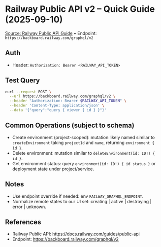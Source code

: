 # Railway Public API v2 – Quick Guide (2025-09-10)

[Source: Railway Public API Guide](https://docs.railway.com/guides/public-api) • Endpoint: `https://backboard.railway.com/graphql/v2`

## Auth
- Header: `Authorization: Bearer <RAILWAY_API_TOKEN>`

## Test Query
```bash
curl --request POST \
  --url https://backboard.railway.com/graphql/v2 \
  --header "Authorization: Bearer $RAILWAY_API_TOKEN" \
  --header 'Content-Type: application/json' \
  --data '{"query":"query { viewer { id } }"}'
```

## Common Operations (subject to schema)
- Create environment (project-scoped): mutation likely named similar to `createEnvironment` taking `projectId` and `name`, returning `environment { id }`.
- Delete environment: mutation similar to `deleteEnvironment(id: ID!) { id }`.
- Get environment status: query `environment(id: ID!) { id status }` or deployment state under project/service.

## Notes
- Use endpoint override if needed: env `RAILWAY_GRAPHQL_ENDPOINT`.
- Normalize remote states to our UI set: creating | active | destroying | error | unknown.

## References
- Railway Public API: https://docs.railway.com/guides/public-api
- Endpoint: https://backboard.railway.com/graphql/v2


